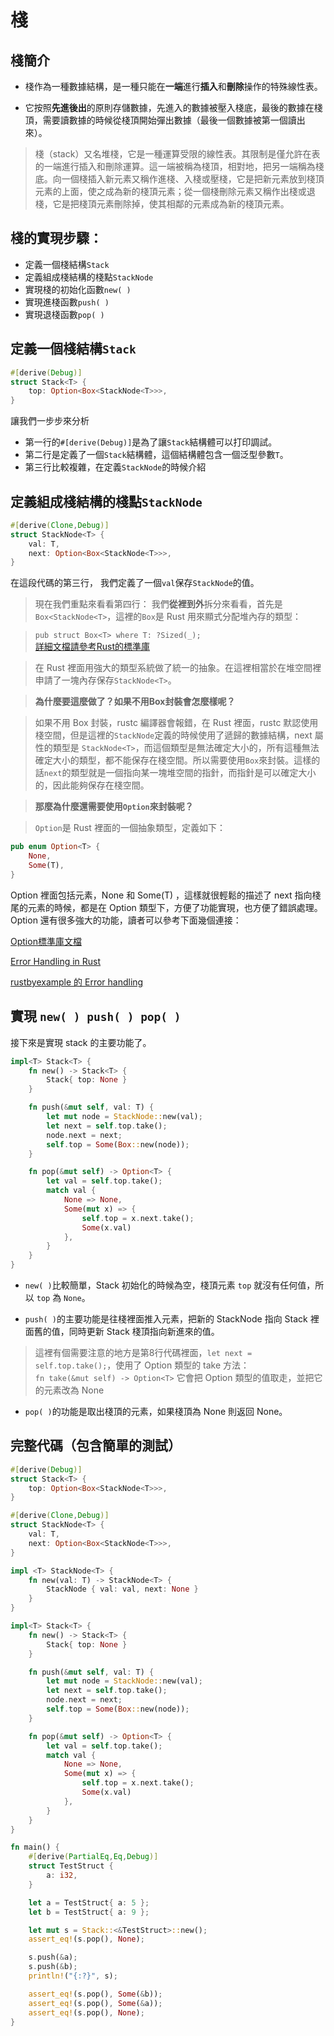 # 棧

## 棧簡介

- 棧作為一種數據結構，是一種只能在**一端**進行**插入**和**刪除**操作的特殊線性表。

- 它按照**先進後出**的原則存儲數據，先進入的數據被壓入棧底，最後的數據在棧頂，需要讀數據的時候從棧頂開始彈出數據（最後一個數據被第一個讀出來）。

>棧（stack）又名堆棧，它是一種運算受限的線性表。其限制是僅允許在表的一端進行插入和刪除運算。這一端被稱為棧頂，相對地，把另一端稱為棧底。向一個棧插入新元素又稱作進棧、入棧或壓棧，它是把新元素放到棧頂元素的上面，使之成為新的棧頂元素；從一個棧刪除元素又稱作出棧或退棧，它是把棧頂元素刪除掉，使其相鄰的元素成為新的棧頂元素。

## 棧的實現步驟：

- 定義一個棧結構`Stack`
- 定義組成棧結構的棧點`StackNode`
- 實現棧的初始化函數`new( )`
- 實現進棧函數`push( )`
- 實現退棧函數`pop( )`

## 定義一個棧結構`Stack`

```rust
#[derive(Debug)]
struct Stack<T> {
    top: Option<Box<StackNode<T>>>,
}
```

讓我們一步步來分析

- 第一行的`#[derive(Debug)]`是為了讓`Stack`結構體可以打印調試。
- 第二行是定義了一個`Stack`結構體，這個結構體包含一個泛型參數`T`。
- 第三行比較複雜，在定義`StackNode`的時候介紹

## 定義組成棧結構的棧點`StackNode`

```rust
#[derive(Clone,Debug)]
struct StackNode<T> {
    val: T,
    next: Option<Box<StackNode<T>>>,
}
```

在這段代碼的第三行， 我們定義了一個`val`保存`StackNode`的值。

>現在我們重點來看看第四行：
我們**從裡到外**拆分來看看，首先是`Box<StackNode<T>`，這裡的`Box`是 Rust 用來顯式分配堆內存的類型：

> `pub struct Box<T> where T: ?Sized(_);`  
[詳細文檔請參考Rust的標準庫](http://doc.rust-lang.org/nightly/std/boxed/struct.Box.html)

> 在 Rust 裡面用強大的類型系統做了統一的抽象。在這裡相當於在堆空間裡申請了一塊內存保存`StackNode<T>`。  

> **為什麼要這麼做了？如果不用Box封裝會怎麼樣呢？**  

> 如果不用 Box 封裝，rustc 編譯器會報錯，在 Rust 裡面，rustc 默認使用棧空間，但是這裡的`StackNode`定義的時候使用了遞歸的數據結構，next 屬性的類型是 `StackNode<T>`，而這個類型是無法確定大小的，所有這種無法確定大小的類型，都不能保存在棧空間。所以需要使用`Box`來封裝。這樣的話`next`的類型就是一個指向某一塊堆空間的指針，而指針是可以確定大小的，因此能夠保存在棧空間。  

> **那麼為什麼還需要使用`Option`來封裝呢？**  

> `Option`是 Rust 裡面的一個抽象類型，定義如下：  
>

```rust
pub enum Option<T> {
    None,
    Some(T),
}
```

Option 裡面包括元素，None 和 Some(T) ，這樣就很輕鬆的描述了 next 指向棧尾的元素的時候，都是在 Option 類型下，方便了功能實現，也方便了錯誤處理。Option 還有很多強大的功能，讀者可以參考下面幾個連接：

[Option標準庫文檔](http://doc.rust-lang.org/nightly/std/option/enum.Option.html)

[Error Handling in Rust](http://blog.burntsushi.net/rust-error-handling/)

[rustbyexample 的 Error handling](https://doc.rust-lang.org/stable/rust-by-example/error.html)

## 實現 `new( ) push( ) pop( )`
接下來是實現 stack 的主要功能了。

```rust
impl<T> Stack<T> {
    fn new() -> Stack<T> {
        Stack{ top: None }
    }

    fn push(&mut self, val: T) {
        let mut node = StackNode::new(val);
        let next = self.top.take();
        node.next = next;
        self.top = Some(Box::new(node));
    }

    fn pop(&mut self) -> Option<T> {
        let val = self.top.take();
        match val {
            None => None,
            Some(mut x) => {
                self.top = x.next.take();
                Some(x.val)
            },
        }
    }
}
```

- `new( )`比較簡單，Stack 初始化的時候為空，棧頂元素 `top` 就沒有任何值，所以 `top` 為 `None`。

- `push( )`的主要功能是往棧裡面推入元素，把新的 StackNode 指向 Stack 裡面舊的值，同時更新 Stack 棧頂指向新進來的值。
> 這裡有個需要注意的地方是第8行代碼裡面，`let next = self.top.take();`，使用了 Option 類型的 take 方法：  
`fn take(&mut self) -> Option<T>`
它會把 Option 類型的值取走，並把它的元素改為 None

- `pop( )`的功能是取出棧頂的元素，如果棧頂為 None 則返回 None。

## 完整代碼（包含簡單的測試）

```rust
#[derive(Debug)]
struct Stack<T> {
    top: Option<Box<StackNode<T>>>,
}

#[derive(Clone,Debug)]
struct StackNode<T> {
    val: T,
    next: Option<Box<StackNode<T>>>,
}

impl <T> StackNode<T> {
    fn new(val: T) -> StackNode<T> {
        StackNode { val: val, next: None }
    }
}

impl<T> Stack<T> {
    fn new() -> Stack<T> {
        Stack{ top: None }
    }

    fn push(&mut self, val: T) {
        let mut node = StackNode::new(val);
        let next = self.top.take();
        node.next = next;
        self.top = Some(Box::new(node));
    }

    fn pop(&mut self) -> Option<T> {
        let val = self.top.take();
        match val {
            None => None,
            Some(mut x) => {
                self.top = x.next.take();
                Some(x.val)
            },
        }
    }
}

fn main() {
    #[derive(PartialEq,Eq,Debug)]
    struct TestStruct {
        a: i32,
    }

    let a = TestStruct{ a: 5 };
    let b = TestStruct{ a: 9 };

    let mut s = Stack::<&TestStruct>::new();
    assert_eq!(s.pop(), None);

    s.push(&a);
    s.push(&b);
    println!("{:?}", s);

    assert_eq!(s.pop(), Some(&b));
    assert_eq!(s.pop(), Some(&a));
    assert_eq!(s.pop(), None);
}
```
